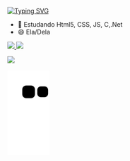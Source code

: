 <a href="https://git.io/typing-svg"><img src="https://readme-typing-svg.demolab.com?font=Fira+Code&pause=1000&color=F7CC9B&center=falso&vCenter=falso&repeat=verdadeiro&width=435&lines=Ol%C3%A1+me+chamo+Naiara+" alt="Typing SVG" /></a>
- 🌱 Estudando Html5, CSS, JS, C,.Net
- 😄 Ela/Dela

> <div align="center">
  <a href="https://github.com/oliveiranaiara">
  <img height="180em" src="https://github-readme-stats.vercel.app/api?username=oliveiranaiara&show_icons=true&theme=great-gatsby&include_all_commits=true&count_private=true"/>
  <img height="180em" src="https://github-readme-stats.vercel.app/api/top-langs/?username=oliveiranaiara&layout=compact&langs_count=7&theme=great-gatsby"/>
</div>
  
  <a href="https://instagram.com/na.iara_" target="_blank"><img src="https://img.shields.io/badge/-Instagram-%23E4405F?style=for-the- badge&logo=instagram&logoColor=white" target="_blank"></a>
 
  
  ![Snake animation](https://github.com/oliveiranaiara/oliveiranaiara/blob/output/github-contribution-grid-snake.svg)
